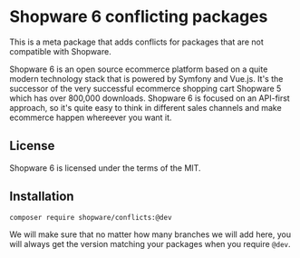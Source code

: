 # Shopware 6 conflicting packages

This is a meta package that adds conflicts for packages that are not compatible
with Shopware.

Shopware 6 is an open source ecommerce platform based on a quite modern technology stack that is powered by Symfony and Vue.js. It's the successor of the very successful ecommerce shopping cart Shopware 5 which has over 800,000 downloads. Shopware 6 is focused on an API-first approach, so it's quite easy to think in different sales channels and make ecommerce happen whereever you want it.

## License

Shopware 6 is licensed under the terms of the MIT.

## Installation

```
composer require shopware/conflicts:@dev
```

We will make sure that no matter how many branches we will add here, you will
always get the version matching your packages when you require `@dev`.